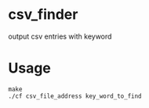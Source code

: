 # csv_finder
output csv entries with keyword

# Usage
`make`  
`./cf csv_file_address key_word_to_find`
